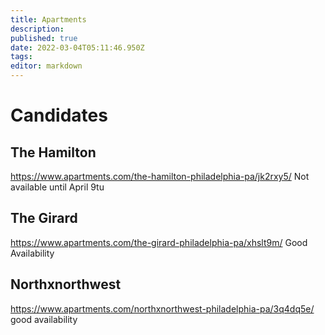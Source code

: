 ```yaml
---
title: Apartments
description: 
published: true
date: 2022-03-04T05:11:46.950Z
tags: 
editor: markdown
---
```


# Candidates	
## The Hamilton
https://www.apartments.com/the-hamilton-philadelphia-pa/jk2rxy5/
Not available until April 9tu

## The Girard
https://www.apartments.com/the-girard-philadelphia-pa/xhslt9m/
Good Availability

## Northxnorthwest
https://www.apartments.com/northxnorthwest-philadelphia-pa/3q4dq5e/
good availability